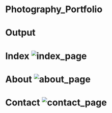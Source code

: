 # Photography_Portfolio

# Output
# Index ![index_page](https://github.com/tass013/Photography_Portfolio/assets/136721257/d73ab8e1-4425-4211-b5d3-ddb2b1a74c9f)

# About ![about_page](https://github.com/tass013/Photography_Portfolio/assets/136721257/c2b9c645-56ad-42a7-8eff-b4879945c7de)

# Contact ![contact_page](https://github.com/tass013/Photography_Portfolio/assets/136721257/61306b13-b731-49f0-ab75-b39a8de8f9f7)
